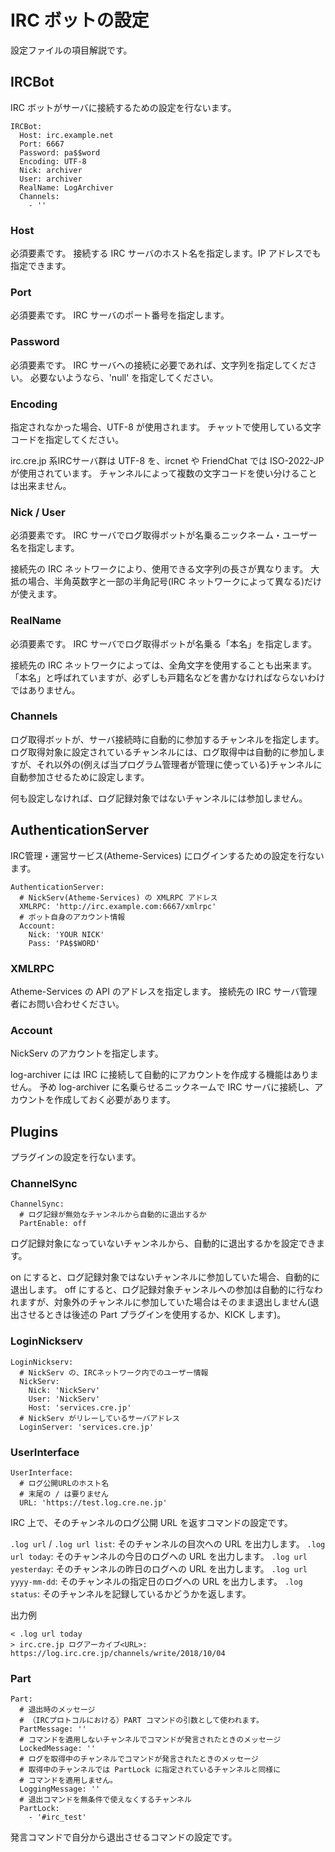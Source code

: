 # IRC ボットの設定

設定ファイルの項目解説です。

## IRCBot

IRC ボットがサーバに接続するための設定を行ないます。

```
IRCBot:
  Host: irc.example.net
  Port: 6667
  Password: pa$$word
  Encoding: UTF-8
  Nick: archiver
  User: archiver
  RealName: LogArchiver
  Channels:
    - ''
```

### Host

必須要素です。
接続する IRC サーバのホスト名を指定します。IP アドレスでも指定できます。

### Port

必須要素です。
IRC サーバのポート番号を指定します。

### Password

必須要素です。
IRC サーバへの接続に必要であれば、文字列を指定してください。
必要ないようなら、'null' を指定してください。

### Encoding

指定されなかった場合、UTF-8 が使用されます。
チャットで使用している文字コードを指定してください。

irc.cre.jp 系IRCサーバ群は UTF-8 を、ircnet や FriendChat では ISO-2022-JP が使用されています。
チャンネルによって複数の文字コードを使い分けることは出来ません。

### Nick / User

必須要素です。
IRC サーバでログ取得ボットが名乗るニックネーム・ユーザー名を指定します。

接続先の IRC ネットワークにより、使用できる文字列の長さが異なります。
大抵の場合、半角英数字と一部の半角記号(IRC ネットワークによって異なる)だけが使えます。

### RealName

必須要素です。
IRC サーバでログ取得ボットが名乗る「本名」を指定します。

接続先の IRC ネットワークによっては、全角文字を使用することも出来ます。
「本名」と呼ばれていますが、必ずしも戸籍名などを書かなければならないわけではありません。

### Channels

ログ取得ボットが、サーバ接続時に自動的に参加するチャンネルを指定します。
ログ取得対象に設定されているチャンネルには、ログ取得中は自動的に参加しますが、それ以外の(例えば当プログラム管理者が管理に使っている)チャンネルに自動参加させるために設定します。

何も設定しなければ、ログ記録対象ではないチャンネルには参加しません。

## AuthenticationServer

IRC管理・運営サービス(Atheme-Services) にログインするための設定を行ないます。

```
AuthenticationServer:
  # NickServ(Atheme-Services) の XMLRPC アドレス
  XMLRPC: 'http://irc.example.com:6667/xmlrpc'
  # ボット自身のアカウント情報
  Account:
    Nick: 'YOUR NICK'
    Pass: 'PA$$WORD'
```

### XMLRPC

Atheme-Services の API のアドレスを指定します。
接続先の IRC サーバ管理者にお問い合わせください。

### Account

NickServ のアカウントを指定します。

log-archiver には IRC に接続して自動的にアカウントを作成する機能はありません。
予め log-archiver に名乗らせるニックネームで IRC サーバに接続し、アカウントを作成しておく必要があります。

## Plugins

プラグインの設定を行ないます。

### ChannelSync

```
ChannelSync:
  # ログ記録が無効なチャンネルから自動的に退出するか
  PartEnable: off
```

ログ記録対象になっていないチャンネルから、自動的に退出するかを設定できます。

on にすると、ログ記録対象ではないチャンネルに参加していた場合、自動的に退出します。
off にすると、ログ記録対象チャンネルへの参加は自動的に行なわれますが、対象外のチャンネルに参加していた場合はそのまま退出しません(退出させるときは後述の Part プラグインを使用するか、KICK します)。

### LoginNickserv

```
LoginNickserv:
  # NickServ の、IRCネットワーク内でのユーザー情報
  NickServ:
    Nick: 'NickServ'
    User: 'NickServ'
    Host: 'services.cre.jp'
  # NickServ がリレーしているサーバアドレス
  LoginServer: 'services.cre.jp'
```

### UserInterface

```
UserInterface:
  # ログ公開URLのホスト名
  # 末尾の / は要りません
  URL: 'https://test.log.cre.ne.jp'
```

IRC 上で、そのチャンネルのログ公開 URL を返すコマンドの設定です。

`.log url` / `.log url list`: そのチャンネルの目次への URL を出力します。
`.log url today`: そのチャンネルの今日のログへの URL を出力します。
`.log url yesterday`: そのチャンネルの昨日のログへの URL を出力します。
`.log url yyyy-mm-dd`: そのチャンネルの指定日のログへの URL を出力します。
`.log status`: そのチャンネルを記録しているかどうかを返します。

出力例

```
< .log url today
> irc.cre.jp ログアーカイブ<URL>: https://log.irc.cre.jp/channels/write/2018/10/04
```

### Part

```
Part:
  # 退出時のメッセージ
  # （IRCプロトコルにおける）PART コマンドの引数として使われます。
  PartMessage: ''
  # コマンドを適用しないチャンネルでコマンドが発言されたときのメッセージ
  LockedMessage: ''
  # ログを取得中のチャンネルでコマンドが発言されたときのメッセージ
  # 取得中のチャンネルでは PartLock に指定されているチャンネルと同様に
  # コマンドを適用しません。
  LoggingMessage: ''
  # 退出コマンドを無条件で使えなくするチャンネル
  PartLock:
    - '#irc_test'
```

発言コマンドで自分から退出させるコマンドの設定です。
